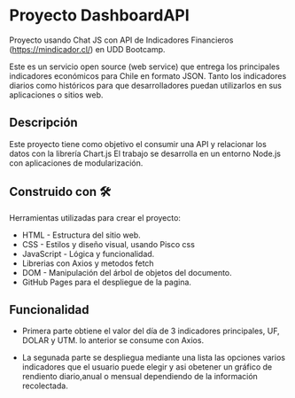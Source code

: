 # Proyecto DashboardAPI
Proyecto usando Chat JS con API de Indicadores Financieros (https://mindicador.cl/) en UDD Bootcamp.

Este es un servicio open source (web service) que entrega los principales indicadores económicos para Chile en formato JSON. Tanto los indicadores diarios como históricos para que desarrolladores puedan utilizarlos en sus aplicaciones o sitios web.


## Descripción

Este proyecto tiene como objetivo el consumir una API y relacionar los datos con la
librería Chart.js  El trabajo se desarrolla en un entorno Node.js con aplicaciones
de modularización.


## Construido con 🛠️

Herramientas utilizadas para crear el proyecto:

* HTML - Estructura del sitio web.
* CSS - Estilos y diseño visual, usando Pisco css
* JavaScript - Lógica y funcionalidad.
* Librerias con Axios y metodos fetch 
* DOM - Manipulación del árbol de objetos del documento.
* GitHub Pages para el despliegue de la pagina.

## Funcionalidad

* Primera parte obtiene el valor del día de 3 indicadores principales, UF, DOLAR y UTM.
  lo anterior se consume con Axios.

* La segunada parte se despliegua mediante una lista las opciones varios indicadores
  que el usuario puede elegir y asi obetener un gráfico de rendiento diario,anual o mensual dependiendo de la información recolectada.




